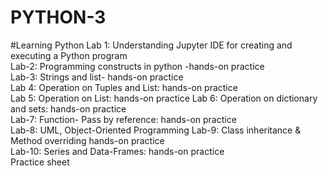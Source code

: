 # PYTHON-3
#Learning Python
Lab 1: Understanding Jupyter IDE for creating and executing a Python program	
Lab-2: Programming constructs in python -hands-on practice	
Lab-3: Strings and list- hands-on practice	
Lab 4: Operation on Tuples and List: hands-on practice	
Lab 5: Operation on List: hands-on practice	
Lab 6: Operation on dictionary and sets: hands-on practice	
Lab-7: Function- Pass by reference: hands-on practice	
Lab-8: UML, Object-Oriented Programming	
Lab-9: Class inheritance & Method overriding hands-on practice	
Lab-10: Series and Data-Frames: hands-on practice	
Practice sheet
